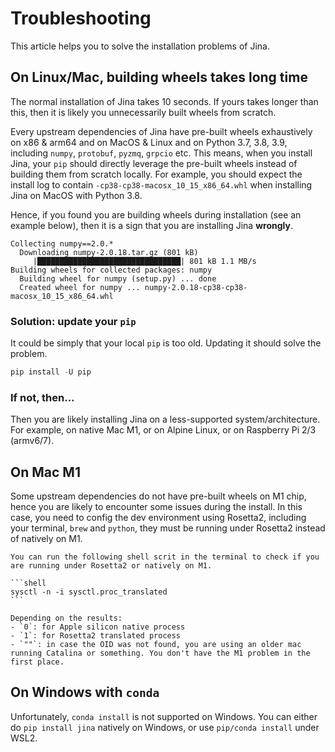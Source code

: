 # Troubleshooting

This article helps you to solve the installation problems of Jina.

## On Linux/Mac, building wheels takes long time

The normal installation of Jina takes 10 seconds. If yours takes longer than this, then it is likely you unnecessarily built wheels from scratch. 

Every upstream dependencies of Jina have pre-built wheels exhaustively on x86 & arm64 and on MacOS & Linux and on Python 3.7, 3.8, 3.9, including `numpy`, `protobuf`, `pyzmq`, `grpcio` etc. This means, when you install Jina, your `pip` should directly leverage the pre-built wheels instead of building them from scratch locally. For example, you should expect the install log to contain `-cp38-cp38-macosx_10_15_x86_64.whl` when installing Jina on MacOS with Python 3.8.

Hence, if you found you are building wheels during installation (see an example below), then it is a sign that you are installing Jina **wrongly**. 

```text
Collecting numpy==2.0.*
  Downloading numpy-2.0.18.tar.gz (801 kB)
     |████████████████████████████████| 801 kB 1.1 MB/s
Building wheels for collected packages: numpy
  Building wheel for numpy (setup.py) ... done
  Created wheel for numpy ... numpy-2.0.18-cp38-cp38-macosx_10_15_x86_64.whl
```

### Solution: update your `pip`

It could be simply that your local `pip` is too old. Updating it should solve the problem.

```python
pip install -U pip
```

### If not, then...

Then you are likely installing Jina on a less-supported system/architecture. For example, on native Mac M1, or on Alpine Linux, or on Raspberry Pi 2/3 (armv6/7).

## On Mac M1

Some upstream dependencies do not have pre-built wheels on M1 chip, hence you are likely to encounter some issues during the install. In this case, you need to config the dev environment using Rosetta2, including your terminal, `brew` and `python`, they must be running under Rosetta2 instead of natively on M1.

````{tip}
You can run the following shell scrit in the terminal to check if you are running under Rosetta2 or natively on M1.

```shell
sysctl -n -i sysctl.proc_translated
```

Depending on the results:
- `0`: for Apple silicon native process
- `1`: for Rosetta2 translated process
- `""`: in case the OID was not found, you are using an older mac running Catalina or something. You don't have the M1 problem in the first place.
````

## On Windows with `conda`

Unfortunately, `conda install` is not supported on Windows. You can either do `pip install jina` natively on Windows, or use `pip/conda install` under WSL2.